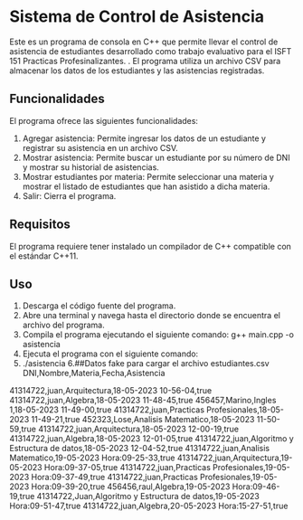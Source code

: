 # Sistema de Control de Asistencia 

Este es un programa de consola en C++ que permite llevar el control de asistencia de estudiantes desarrollado como trabajo evaluativo para el ISFT 151 Practicas Profesinalizantes.
. El programa utiliza un archivo CSV para almacenar los datos de los estudiantes y las asistencias registradas.

## Funcionalidades

El programa ofrece las siguientes funcionalidades:

1. Agregar asistencia: Permite ingresar los datos de un estudiante y registrar su asistencia en un archivo CSV.
2. Mostrar asistencia: Permite buscar un estudiante por su número de DNI y mostrar su historial de asistencias.
3. Mostrar estudiantes por materia: Permite seleccionar una materia y mostrar el listado de estudiantes que han asistido a dicha materia.
4. Salir: Cierra el programa.

## Requisitos

El programa requiere tener instalado un compilador de C++ compatible con el estándar C++11.

## Uso

1. Descarga el código fuente del programa.
2. Abre una terminal y navega hasta el directorio donde se encuentra el archivo del programa.
3. Compila el programa ejecutando el siguiente comando:
g++ main.cpp -o asistencia
4. Ejecuta el programa con el siguiente comando:
5. ./asistencia
6.##Datos fake para cargar el archivo estudiantes.csv
DNI,Nombre,Materia,Fecha,Asistencia

41314722,juan,Arquitectura,18-05-2023 10-56-04,true
41314722,juan,Algebra,18-05-2023 11-48-45,true
456457,Marino,Ingles 1,18-05-2023 11-49-00,true
41314722,juan,Practicas Profesionales,18-05-2023 11-49-21,true
452323,Lose,Analisis Matematico,18-05-2023 11-50-59,true
41314722,juan,Arquitectura,18-05-2023 12-00-19,true
41314722,juan,Algebra,18-05-2023 12-01-05,true
41314722,juan,Algoritmo y Estructura de datos,18-05-2023 12-04-52,true
41314722,juan,Analisis Matematico,19-05-2023 Hora:09-25-33,true
41314722,juan,Arquitectura,19-05-2023 Hora:09-37-05,true
41314722,juan,Practicas Profesionales,19-05-2023 Hora:09-37-49,true
41314722,juan,Practicas Profesionales,19-05-2023 Hora:09-39-20,true
456456,raul,Algebra,19-05-2023 Hora:09-46-19,true
41314722,Juan,Algoritmo y Estructura de datos,19-05-2023 Hora:09-51-47,true
41314722,juan,Algebra,20-05-2023 Hora:15-27-51,true
